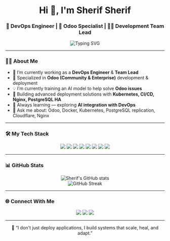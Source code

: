 <h1 align="center">Hi 👋, I'm Sherif Sherif</h1>
<h3 align="center">🚀 DevOps Engineer | 🧠 Odoo Specialist | 👨‍💻 Development Team Lead</h3>

<p align="center">
  <img src="https://readme-typing-svg.demolab.com?font=Fira+Code&duration=2000&pause=1000&color=00F7FF&center=true&vCenter=true&multiline=true&width=435&lines=Passionate+DevOps+Engineer;Kubernetes+%7C+Docker+%7C+Cloudflare+%7C+CI%2FCD;Odoo+Deployment+Expert+%F0%9F%9A%80" alt="Typing SVG" />
</p>

---

### 🧑‍💻 About Me

- 🔭 I’m currently working as a **DevOps Engineer** & **Team Lead**
- 🧠 Specialized in **Odoo (Community & Enterprise)** development & deployment
- 💡 I’m currently training an AI model to help solve **Odoo issues**
- 🧰 Building advanced deployment solutions with **Kubernetes, CI/CD, Nginx, PostgreSQL HA**
- 🌱 Always learning — exploring **AI integration with DevOps**
- 💬 Ask me about: Odoo, Docker, Kubernetes, PostgreSQL replication, Cloudflare, Nginx

---

### 🛠️ My Tech Stack

<p align="center">
  <img src="https://img.shields.io/badge/Linux-FCC624?style=for-the-badge&logo=linux&logoColor=black" />
  <img src="https://img.shields.io/badge/Docker-2496ED?style=for-the-badge&logo=docker&logoColor=white" />
  <img src="https://img.shields.io/badge/Kubernetes-326CE5?style=for-the-badge&logo=kubernetes&logoColor=white" />
  <img src="https://img.shields.io/badge/GitHub Actions-2088FF?style=for-the-badge&logo=github-actions&logoColor=white" />
  <img src="https://img.shields.io/badge/Nginx-009639?style=for-the-badge&logo=nginx&logoColor=white" />
  <img src="https://img.shields.io/badge/PostgreSQL-336791?style=for-the-badge&logo=postgresql&logoColor=white" />
  <img src="https://img.shields.io/badge/Odoo-714B67?style=for-the-badge&logo=odoo&logoColor=white" />
  <img src="https://img.shields.io/badge/Cloudflare-F38020?style=for-the-badge&logo=cloudflare&logoColor=white" />
</p>

---

### 📊 GitHub Stats

<p align="center">
  <img src="https://github-readme-stats.vercel.app/api?username=itzain-dev&show_icons=true&theme=github_dark" alt="Sherif's GitHub stats" />
  <br />
  <img src="https://streak-stats.demolab.com/?user=itzain-dev&theme=dark" alt="GitHub Streak" />
</p>

---

### 🌐 Connect With Me

<p align="center">
  <a href="https://www.linkedin.com/in/itzain/" target="_blank"><img src="https://img.shields.io/badge/LinkedIn-0A66C2?style=for-the-badge&logo=linkedin&logoColor=white" /></a>
  <a href="mailto:itzain.dev@gmail.com"><img src="https://img.shields.io/badge/Gmail-D14836?style=for-the-badge&logo=gmail&logoColor=white" /></a>
  <a href="https://twitter.com/itzain_dev"><img src="https://img.shields.io/badge/Twitter-1DA1F2?style=for-the-badge&logo=twitter&logoColor=white" /></a>
</p>

---

<p align="center">
  💬 “I don't just deploy applications, I build systems that scale, heal, and adapt.”  
</p>


